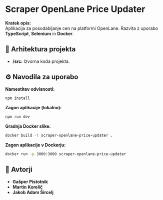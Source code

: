 
# Scraper OpenLane Price Updater

**Kratek opis:**  
Aplikacija za posodabljanje cen na platformi OpenLane. Razvita z uporabo **TypeScript**, **Selenium** in **Docker**.

## 📁 Arhitektura projekta  
- **/src:** Izvorna koda projekta.

## ⚙️ Navodila za uporabo  
**Namestitev odvisnosti:**  
```bash
npm install
```

**Zagon aplikacije (lokalno):**  
```bash
npm run dev
```

**Gradnja Docker slike:**  
```bash
docker build -t scraper-openlane-price-updater .
```

**Zagon aplikacije v Dockerju:**  
```bash
docker run -p 3000:3000 scraper-openlane-price-updater
```

## 👥 Avtorji  
- **Gašper Pistotnik**  
- **Martin Korelič**  
- **Jakob Adam Šircelj**